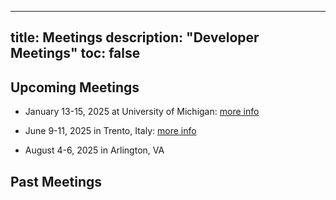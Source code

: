 
---
title: Meetings
description: "Developer Meetings"
toc: false
---
## Upcoming Meetings

- January 13-15, 2025 at University of Michigan: [more info](michigan/)

- June 9-11, 2025 in Trento, Italy: [more info](trento/)

- August 4-6, 2025 in Arlington, VA

## Past Meetings

